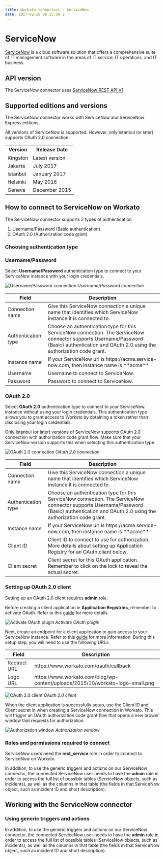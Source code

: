 ```yaml
---
title: Workato connectors - ServiceNow
date: 2017-02-16 06:15:00 Z
---
```


# ServiceNow
[ServiceNow](https://www.servicenow.com/) is a cloud software solution that offers a comprehensive suite of IT management software in the areas of IT service, IT operations, and IT business.

## API version
The ServiceNow connector uses [ServiceNow REST API V1](http://wiki.servicenow.com/index.php?title=REST_API#ServiceNow_REST_API_Resources).

## Supported editions and versions
The ServiceNow connector works with ServiceNow and ServiceNow Express editions.

All versions of ServiceNow is supported. However, only Istanbul (or later) supports OAuth 2.0 connection.

<table class="unchanged rich-diff-level-one">
  <thead>
    <tr>
      <th>Version</th>
      <th>Release Date</th>
    </tr>
  </thead>
  <tbody>
    <tr>
      <td>Kingston</td>
      <td>Latest version</td>
    </tr>
    <tr>
      <td>Jakarta</td>
      <td>July 2017</td>
    </tr>
    <tr>
      <td>Istanbul</td>
      <td>January 2017</td>
    </tr>
    <tr>
      <td>Helsinki</td>
      <td>May 2016</td>
    </tr>
    <tr>
      <td>Geneva</td>
      <td>December 2015</td>
    </tr>
  </tbody>
</table>

## How to connect to ServiceNow on Workato
The ServiceNow connector supports 2 types of authentication
1. Username/Password (Basic authentication)
2. OAuth 2.0 (Authorization code grant)

### Choosing authentication type



### Username/Password

Select **Username/Password** authentication type to connect to your ServiceNow instance with your login credentials.

![Username/Password connection](/assets/images/connectors/servicenow/basic_connection.png)
*Username/Password connection*

<table class="unchanged rich-diff-level-one">
  <thead>
    <tr>
        <th>Field</th>
        <th>Description</th>
    </tr>
  </thead>
  <tbody>
    <tr>
      <td>Connection name</td>
      <td>Give this ServiceNow connection a unique name that identifies which ServiceNow instance it is connected to.</td>
    </tr>
    <tr>
      <td>Authentication type</td>
      <td>Choose an authentication type for this ServiceNow connection. The ServiceNow connector supports Username/Password (Basic) authentication and OAuth 2.0 using the authorization code grant.</td>
    </tr>
    <tr>
      <td>Instance name</td>
      <td>If your ServiceNow url is https://acme.service-now.com, then instance name is **acme**</td>
    </tr>
    <tr>
      <td>Username</td>
      <td>Username to connect to ServiceNow.</td>
    </tr>
    <tr>
      <td>Password</td>
      <td>Password to connect to ServiceNow.</td>
    </tr>
  </tbody>
</table>

### OAuth 2.0

Select **OAuth 2.0** authentication type to connect to your ServiceNow instance without using your login credentials. This authentication type allows you to grant access to Workato by obtaining a token rather than disclosing your login credentials.

Only Istanbul (or later) versions of ServiceNow supports OAuth 2.0 connection with authorization code grant flow. Make sure that your ServiceNow version supports this when selecting this authentication type.

![OAuth 2.0 connection](/assets/images/connectors/servicenow/oauth_connection.png)
*OAuth 2.0 connection*

<table class="unchanged rich-diff-level-one">
  <thead>
    <tr>
        <th>Field</th>
        <th>Description</th>
    </tr>
  </thead>
  <tbody>
    <tr>
      <td>Connection name</td>
      <td>Give this ServiceNow connection a unique name that identifies which ServiceNow instance it is connected to.</td>
    </tr>
    <tr>
      <td>Authentication type</td>
      <td>Choose an authentication type for this ServiceNow connection. The ServiceNow connector supports Username/Password (Basic) authentication and OAuth 2.0 using the authorization code grant.</td>
    </tr>
    <tr>
      <td>Instance name</td>
      <td>If your ServiceNow url is https://acme.service-now.com, then instance name is **acme**</td>
    </tr>
    <tr>
      <td>Client ID</td>
      <td>Client ID to connect to use for authorization. More details about setting up Application Registry for an OAuth client below.</td>
    </tr>
    <tr>
      <td>Client secret</td>
      <td>Client secret for this OAuth application. Remember to click on the lock to reveal the actual secret.</td>
    </tr>
  </tbody>
</table>

### Setting up OAuth 2.0 client

Setting up an OAuth 2.0 client requires **admin** role.

Before creating a client application in **Application Registries**, remember to activate OAuth. Refer to this [guide](https://docs.servicenow.com/bundle/istanbul-platform-administration/page/administer/security/task/t_ActivateOAuth.html) for more details.

![Activate OAuth plugin](/assets/images/connectors/servicenow/oauth_plugin.png)
*Activate OAuth plugin*

Next, create an endpoint for a client application to gain access to your ServiceNow instance. Refer to this [guide](https://docs.servicenow.com/bundle/istanbul-platform-administration/page/administer/security/task/t_CreateEndpointforExternalClients.html) for more information. During this setup step, you will need to use the following URLs:

<table class="unchanged rich-diff-level-one">
  <thead>
    <tr>
        <th>Field</th>
        <th>Description</th>
    </tr>
  </thead>
  <tbody>
    <tr>
      <td>Redirect URL</td>
      <td>https://www.workato.com/oauth/callback</td>
    </tr>
    <tr>
      <td>Logo URL</td>
      <td>https://www.workato.com/blog/wp-content/uploads/2015/10/workato-logo-small.png</td>
    </tr>
  </tbody>
</table>

![OAuth 2.0 client](/assets/images/connectors/servicenow/oauth_client.png)
*OAuth 2.0 client*

When the client application is successfully setup, use the Client ID and Client secret in when creating a ServiceNow connection in Workato. This will trigger an OAuth authorization code grant flow that opens a new brower window that requests for authorization.

![Authorization window](/assets/images/connectors/servicenow/authorization_window.png)
*Authorization window*

### Roles and permissions required to connect
ServiceNow users need the **rest_service** role in order to connect to ServiceNow on Workato.

In addition, to use the generic triggers and actions on our ServiceNow connector, the connected ServiceNow user needs to have the **admin** role in order to access the full list of possible tables (ServiceNow objects, such as incidents), as well as the columns in that table (the fields in that ServiceNow object, such as incident ID and short description).

## Working with the ServiceNow connector

### Using generic triggers and actions
In addition, to use the generic triggers and actions on our ServiceNow connector, the connected ServiceNow user needs to have the **admin** role in order to access the full list of possible tables (ServiceNow objects, such as incidents), as well as the columns in that table (the fields in that ServiceNow object, such as incident ID and short description).
